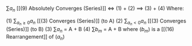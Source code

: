 $\sum a_n$ [[(9) Absolutely Converges (Series)]] $\iff$ (1) + (2) $\implies$ (3) + (4)
Where:


(1) $\sum_{a_n \ge 0} a_n$ [[(3) Converges (Series)]] (to A)
(2) $\sum_{a_n < 0} a_n$ [[(3) Converges (Series)]] (to B)
(3) $\sum a_n$ = A + B
(4) $\sum b_m$ = A + B where $(b_m)$ is a [[(16) Rearrangement]] of $(a_n)$